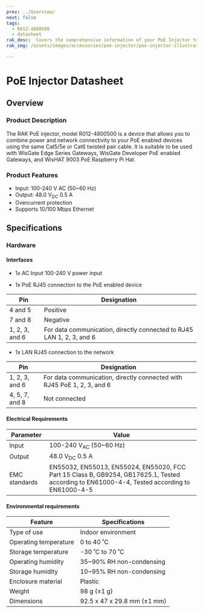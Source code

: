 ```yaml
---
prev: ../Overview/
next: false
tags:
  - R012-4800500
  - datasheet
rak_desc:  Covers the comprehensive information of your PoE Injector to help you in using it. This information includes technical specifications, characteristics, and requirements.
rak_img: /assets/images/accessories/poe-injector/poe-injector-illustration.png

---
```



# PoE Injector Datasheet

## Overview

### Product Description

The RAK PoE injector, model R012-4800500 is a device that allows you to combine power and network connectivity to your PoE enabled devices using the same Cat5/5e or Cat6 twisted pair cable. It is suitable to be used with WisGate Edge Series Gateways, WisGate Developer PoE enabled Gateways, and WisHAT 9003 PoE Raspberry Pi Hat.

### Product Features

- Input: 100-240&nbsp;V AC (50~60&nbsp;Hz)
- Output: 48.0&nbsp;V<sub>DC</sub> 0.5&nbsp;A 
- Overcurrent protection
- Supports 10/100&nbsp;Mbps Ethernet

## Specifications

<rk-img
  src="/assets/images/accessories/poe-injector/poe-injector-1.svg"
  width="80%"
  caption="PoE Injector Front and Back View"
/>

### Hardware

#### Interfaces

- 1x AC Input 100-240 V power input 

<rk-img
  src="/assets/images/accessories/poe-injector/poe-injector-2.svg"
  width="35%"
  caption="Power Input Interface"
/>


<rk-img
  src="/assets/images/accessories/poe-injector/poe-injector-3.svg"
  width="35%"
  caption="RJ45 PoE and LAN interface and pins"
/>

- 1x PoE RJ45 connection to the PoE enabled device

| Pin            | Designation                                                           |
| -------------- | --------------------------------------------------------------------- |
| 4 and 5        | Positive                                                              |
| 7 and 8        | Negative                                                              |
| 1, 2, 3, and 6 | For data communication, directly connected to RJ45 LAN 1, 2, 3, and 6 |

- 1x LAN RJ45 connection to the network 

| Pin            | Designation                                                             |
| -------------- | ----------------------------------------------------------------------- |
| 1, 2, 3, and 6 | For data communication, directly connected with RJ45 PoE 1, 2, 3, and 6 |
| 4, 5, 7, and 8 | Not connected                                                           |

#### Electrical Requirements

| Parameter     | Value                                                                                                                                        |
| ------------- | -------------------------------------------------------------------------------------------------------------------------------------------- |
| Input         | 100-240&nbsp;V<sub>AC</sub> (50~60&nbsp;Hz)                                                                                                  |
| Output        | 48.0&nbsp;V<sub>DC</sub> 0.5&nbsp;A                                                                                                          |
| EMC standards | EN55032, EN55013, EN55024, EN55020, FCC Part 15 Class B, GB9254, GB17625.1, Tested according to EN61000-4-4, Tested according to EN61000-4-5 |

#### Environmental requirements

| Feature               | Specifications                        |
| --------------------- | ------------------------------------- |
| Type of use           | Indoor environment                    |
| Operating temperature | 0 to 40&nbsp;˚C                       |
| Storage temperature   | -30&nbsp;˚C to 70&nbsp;˚C             |
| Operating humidity    | 35~90% RH non-condensing              |
| Storage humidity      | 10~95% RH non-condensing              |
| Enclosure material    | Plastic                               |
| Weight                | 98&nbsp;g (±1 g)                      |
| Dimensions            | 92.5 x 47 x 29.8&nbsp;mm (±1&nbsp;mm) |

